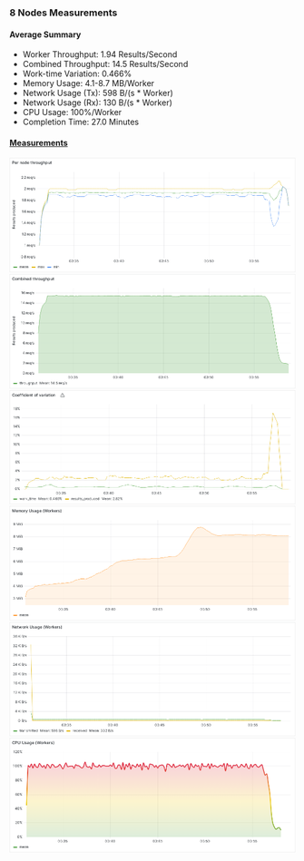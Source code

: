 ### 8 Nodes Measurements

#### Average Summary

- Worker Throughput: 1.94 Results/Second
- Combined Throughput: 14.5 Results/Second
- Work-time Variation: 0.466%
- Memory Usage: 4.1-8.7 MB/Worker
- Network Usage (Tx): 598 B/(s * Worker)
- Network Usage (Rx): 130 B/(s * Worker)
- CPU Usage: 100%/Worker
- Completion Time: 27.0 Minutes

#### [Measurements](https://snapshots.raintank.io/dashboard/snapshot/Tqh9XzrzCzd7sKClTY9vf4ohUR9Df3A4)

![Worker_throughput](Per%20node%20throughput.png)
![Combined_throughput](Combined%20throughput.png)
![Variation](Coefficient%20of%20variation.png)
![Memory](Memory%20Usage%20(Workers).png)
![Network](Network%20Usage%20(Workers).png)
![CPU](CPU%20Usage%20(Workers).png)
